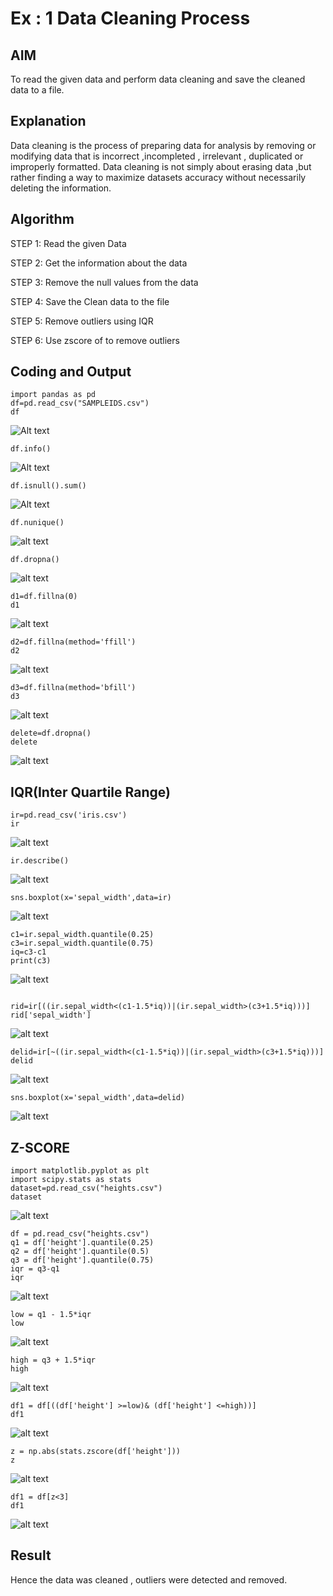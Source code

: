# Ex : 1 Data Cleaning Process

## AIM
To read the given data and perform data cleaning and save the cleaned data to a file.

## Explanation
Data cleaning is the process of preparing data for analysis by removing or modifying data that is incorrect ,incompleted , irrelevant , duplicated or improperly formatted. Data cleaning is not simply about erasing data ,but rather finding a way to maximize datasets accuracy without necessarily deleting the information.

## Algorithm
STEP 1: Read the given Data

STEP 2: Get the information about the data

STEP 3: Remove the null values from the data

STEP 4: Save the Clean data to the file

STEP 5: Remove outliers using IQR

STEP 6: Use zscore of to remove outliers

## Coding and Output
```
import pandas as pd
df=pd.read_csv("SAMPLEIDS.csv")
df
```
![Alt text](O1.png)
```
df.info()
```
![Alt text](O2.png)

```
df.isnull().sum()
```
![Alt text](O3.png)

```
df.nunique()
```
![alt text](O4.png)

```
df.dropna()
```
![alt text](O5.png)
```
d1=df.fillna(0)
d1
```
![alt text](O6.png)

```
d2=df.fillna(method='ffill')
d2
```
![alt text](O7.png)

```
d3=df.fillna(method='bfill')
d3
```
![alt text](O8.png)

```
delete=df.dropna()
delete
```
![alt text](O9.png)

## IQR(Inter Quartile Range)
```
ir=pd.read_csv('iris.csv')
ir
```
![alt text](<IQR O1.png>)

```
ir.describe()
```
![alt text](<IQR O2.png>)

```
sns.boxplot(x='sepal_width',data=ir)
```
![alt text](<IQR O3.png>)

```
c1=ir.sepal_width.quantile(0.25)
c3=ir.sepal_width.quantile(0.75)
iq=c3-c1
print(c3)
```
![alt text](<IQR O4.png>)
```

rid=ir[((ir.sepal_width<(c1-1.5*iq))|(ir.sepal_width>(c3+1.5*iq)))]
rid['sepal_width']
```
![alt text](<IQR O5.png>)

```
delid=ir[~((ir.sepal_width<(c1-1.5*iq))|(ir.sepal_width>(c3+1.5*iq)))]
delid
```
![alt text](<IQR O6.png>)
```
sns.boxplot(x='sepal_width',data=delid)
```
![alt text](<IQR O7.png>)

## Z-SCORE 
```
import matplotlib.pyplot as plt
import scipy.stats as stats
dataset=pd.read_csv("heights.csv")
dataset
```
![alt text](<ZS O1.png>)

```
df = pd.read_csv("heights.csv")
q1 = df['height'].quantile(0.25)
q2 = df['height'].quantile(0.5)
q3 = df['height'].quantile(0.75)
iqr = q3-q1
iqr
```
![alt text](<ZS O2.png>)

```
low = q1 - 1.5*iqr
low
```
![alt text](<ZS O3.png>)

```
high = q3 + 1.5*iqr
high
```
![alt text](<ZS O4.png>)

```
df1 = df[((df['height'] >=low)& (df['height'] <=high))]
df1
```
![alt text](<ZS O5.png>)

```
z = np.abs(stats.zscore(df['height']))
z
```
![alt text](<ZS O6.png>)

```
df1 = df[z<3]
df1
```
![alt text](<ZS O7.png>)








## Result
Hence the data was cleaned , outliers were detected and removed.
